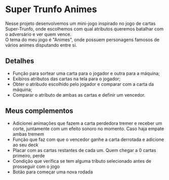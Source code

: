# Super Trunfo Animes
Nesse projeto desenvolvemos um mini-jogo inspirado no jogo de cartas Super-Trunfo, onde escolhemos com qual atributos queremos batalhar com o adversário e ver quem vence.
<br> O tema do meu jogo é "Animes", onde possuem personagens famosos de vários animes disputando entre si.

## Detalhes

- Função para sortear uma carta para o jogador e outra para a máquina;
- Exibiros atributos das cartas na tela para o jogador;
- Obter o atribudo escolhido pelo jogador e comparar com a carta da máquina;
- Comparar o atributo de ambas as cartas e definir um vencedor.

## Meus complementos
- Adicionei animações que fazem a carta perdedora tremer e receber um corte, juntamente com um efeito sonoro no momento. Caso haja empate ambas tremem
- Função que faz com que o vencedor ganhe a carta derrotada e adicione ao seu deck
- Placar com as cartas restantes de cada um. Quem chegar a 0 cartas primeiro, perde
- Condição que verifica se tem alguma tributo selecionado antes de prosseguir com o jogo
- Botão para começar uma nova rodada
